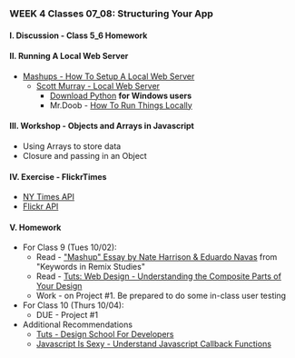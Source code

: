 ### WEEK 4 Classes 07_08: Structuring Your App  

#### I. Discussion - Class 5_6 Homework

#### II. Running A Local Web Server
* [Mashups - How To Setup A Local Web Server](https://github.com/craigprotzel/Mashups/blob/master/_Help/How_To/Local_Server/README.md)
  * [Scott Murray - Local Web Server]()
	* [Download Python](https://www.python.org/download) **for Windows users**
	* Mr.Doob - [How To Run Things Locally](https://github.com/mrdoob/three.js/wiki/How-to-run-things-locally)

#### III. Workshop - Objects and Arrays in Javascript
* Using Arrays to store data
* Closure and passing in an Object

#### IV. Exercise - FlickrTimes
* [NY Times API](http://developer.nytimes.com/) 
* [Flickr API](https://www.flickr.com/services/apps/create/)

#### V. Homework
* For Class 9 (Tues 10/02):
	* Read - ["Mashup" Essay by Nate Harrison & Eduardo Navas](https://github.com/craigprotzel/Mashups/blob/master/_Readings/NateHarrison_and_EduardoNavas_Mashup_Essay.pdf) from "Keywords in Remix Studies"
	* Read - [Tuts: Web Design - Understanding the Composite Parts of Your Design](http://webdesign.tutsplus.com/articles/understanding-the-composite-parts-of-your-design--webdesign-17281)
	* Work - on Project #1. Be prepared to do some in-class user testing
* For Class 10 (Thurs 10/04):
	* DUE - Project #1
* Additional Recommendations
	* [Tuts - Design School For Developers](http://webdesign.tutsplus.com/series/design-school-for-developers--webdesign-13793)
	* [Javascript Is Sexy - Understand Javascript Callback Functions](http://javascriptissexy.com/understand-javascript-callback-functions-and-use-them/)
	
